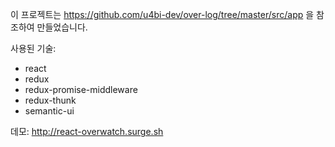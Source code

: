 이 프로젝트는 https://github.com/u4bi-dev/over-log/tree/master/src/app 을 참조하여 만들었습니다.

사용된 기술:
- react
- redux
- redux-promise-middleware
- redux-thunk
- semantic-ui

데모: http://react-overwatch.surge.sh
